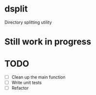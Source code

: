 # dsplit
Directory splitting utility

# Still work in progress

# TODO
- [ ] Clean up the main function
- [ ] Write unit tests
- [ ] Refactor
